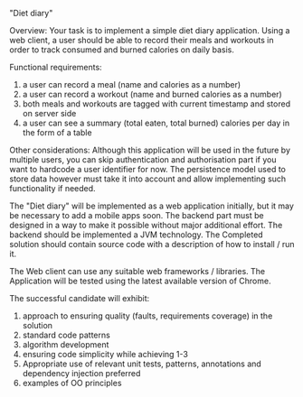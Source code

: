 "Diet diary"

Overview:
Your task is to implement a simple diet diary application. Using a web client, a user should be able to record their meals and workouts in order to track consumed and burned calories on daily basis.


Functional requirements:
1. a user can record a meal (name and calories as a number)
2. a user can record a workout (name and burned calories as a number)
3. both meals and workouts are tagged with current timestamp and stored on server side
4. a user can see a summary (total eaten,­ total burned) calories per day in the form of a table


Other considerations:
Although this application will be used in the future by multiple users, you can skip authentication and authorisation part if you want to hardcode a user identifier for now. The persistence model used to store data however must take it into account and allow implementing such functionality if needed.

The "Diet diary" will be implemented as a web application initially, but it may be necessary to add a mobile apps soon. The backend part must be designed in a way to make it possible without major additional effort.
The backend should be implemented a JVM technology. The Completed solution should contain source code with a description of how to install / run it.

The Web client can use any suitable web frameworks / libraries. The Application will be tested using the latest available version of Chrome.


The successful candidate will exhibit:
1) approach to ensuring quality (faults, requirements coverage) in the solution
2) standard code patterns
3) algorithm development
4) ensuring code simplicity while achieving 1-3
5) Appropriate use of relevant unit tests, patterns, annotations and dependency injection preferred
6) examples of OO principles

